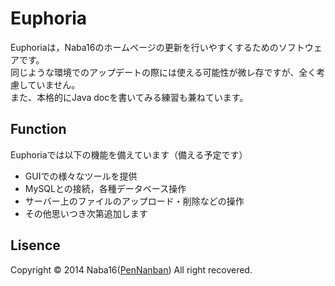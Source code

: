 Euphoria
========
Euphoriaは，Naba16のホームページの更新を行いやすくするためのソフトウェアです。  
同じような環境でのアップデートの際には使える可能性が微レ存ですが、全く考慮していません。  
また、本格的にJava docを書いてみる練習も兼ねています。

Function
------
Euphoriaでは以下の機能を備えています（備える予定です）

* GUIでの様々なツールを提供
* MySQLとの接続，各種データベース操作
* サーバー上のファイルのアップロード・削除などの操作
* その他思いつき次第追加します

Lisence
----------
Copyright &copy; 2014 Naba16([PenNanban](https://twitter.com/pen_yumeno38)) All right recovered.
